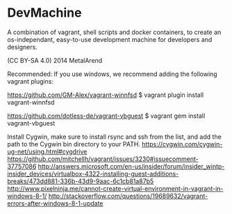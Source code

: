DevMachine
==========

A combination of vagrant, shell scripts and docker containers, to create an os-independant, easy-to-use development machine for developers and designers.

(CC BY-SA 4.0) 2014 MetalArend


Recommended:
If you use windows, we recommend adding the following vagrant plugins:

https://github.com/GM-Alex/vagrant-winnfsd
$ vagrant plugin install vagrant-winnfsd

https://github.com/dotless-de/vagrant-vbguest
$ vagrant gem install vagrant-vbguest

Install Cygwin, make sure to install rsync and ssh from the list, and add the path to the Cygwin bin directory to your PATH.
https://cygwin.com/cygwin-ug-net/using.html#cygdrive
https://github.com/mitchellh/vagrant/issues/3230#issuecomment-37757086
http://answers.microsoft.com/en-us/insider/forum/insider_wintp-insider_devices/virtualbox-4322-installing-guest-additions-breaks/473dd881-336b-43d9-9aac-6c1cb81a87b5
http://www.pixelninja.me/cannot-create-virtual-environment-in-vagrant-in-windows-8-1/
http://stackoverflow.com/questions/19689632/vagrant-errors-after-windows-8-1-update



